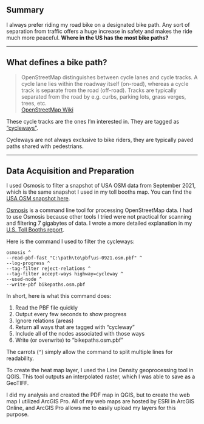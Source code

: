 ## Summary

I always prefer riding my road bike on a designated bike path. Any sort of separation from traffic offers a huge increase in safety and makes the ride much more peaceful. **Where in the US has the most bike paths?**

---

## What defines a bike path?

> OpenStreetMap distinguishes between cycle lanes and cycle tracks. A cycle lane lies within the roadway itself (on-road), whereas a cycle track is separate from the road (off-road). Tracks are typically separated from the road by e.g. curbs, parking lots, grass verges, trees, etc.  
> [OpenStreetMap Wiki](https://wiki.openstreetmap.org/wiki/Bicycle)

These cycle tracks are the ones I’m interested in. They are tagged as [“cycleways”](https://wiki.openstreetmap.org/wiki/Tag:highway%3Dcycleway).

Cycleways are not always exclusive to bike riders, they are typically paved paths shared with pedestrians. 

---

## Data Acquisition and Preparation

I used Osmosis to filter a snapshot of USA OSM data from September 2021, which is the same snapshot I used in my toll booths map. You can find the [USA OSM snapshot here](https://download.geofabrik.de/north-america/us.html).

[Osmosis](https://wiki.openstreetmap.org/wiki/Osmosis) is a command line tool for processing OpenStreetMap data. I had to use Osmosis because other tools I tried were not practical for scanning and filtering 7 gigabytes of data. I wrote a more detailed explanation in my [U.S. Toll Booths report](/projects/?name=us-toll-booths).

Here is the command I used to filter the cycleways:

```osmosis
osmosis ^
--read-pbf-fast "C:\path\to\pbf\us-0921.osm.pbf" ^
--log-progress ^
--tag-filter reject-relations ^
--tag-filter accept-ways highway=cycleway ^
--used-node ^
--write-pbf bikepaths.osm.pbf
```

In short, here is what this command does:
1. Read the PBF file quickly
2. Output every few seconds to show progress
3. Ignore relations (areas)
4. Return all ways that are tagged with “cycleway”
5. Include all of the nodes associated with those ways
6. Write (or overwrite) to “bikepaths.osm.pbf”

The carrots (`^`) simply allow the command to split multiple lines for readability.

To create the heat map layer, I used the Line Density geoprocessing tool in QGIS. This tool outputs an interpolated raster, which I was able to save as a GeoTIFF.

I did my analysis and created the PDF map in QGIS, but to create the web map I utilized ArcGIS Pro. All of my web maps are hosted by ESRI in ArcGIS Online, and ArcGIS Pro allows me to easily upload my layers for this purpose. 
